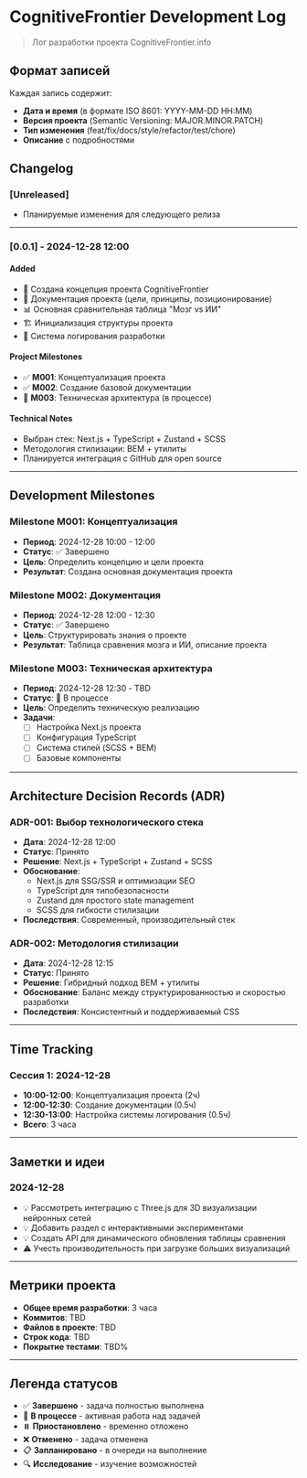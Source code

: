 # CognitiveFrontier Development Log

> Лог разработки проекта CognitiveFrontier.info

## Формат записей

Каждая запись содержит:

- **Дата и время** (в формате ISO 8601: YYYY-MM-DD HH:MM)
- **Версия проекта** (Semantic Versioning: MAJOR.MINOR.PATCH)
- **Тип изменения** (feat/fix/docs/style/refactor/test/chore)
- **Описание** с подробностями

## Changelog

### [Unreleased]

- Планируемые изменения для следующего релиза

---

### [0.0.1] - 2024-12-28 12:00

#### Added

- 🎯 Создана концепция проекта CognitiveFrontier
- 📄 Документация проекта (цели, принципы, позиционирование)
- 📊 Основная сравнительная таблица "Мозг vs ИИ"
- 🏗️ Инициализация структуры проекта
- 📝 Система логирования разработки

#### Project Milestones

- ✅ **M001**: Концептуализация проекта
- ✅ **M002**: Создание базовой документации
- 🔄 **M003**: Техническая архитектура (в процессе)

#### Technical Notes

- Выбран стек: Next.js + TypeScript + Zustand + SCSS
- Методология стилизации: BEM + утилиты
- Планируется интеграция с GitHub для open source

---

## Development Milestones

### Milestone M001: Концептуализация

- **Период**: 2024-12-28 10:00 - 12:00
- **Статус**: ✅ Завершено
- **Цель**: Определить концепцию и цели проекта
- **Результат**: Создана основная документация проекта

### Milestone M002: Документация

- **Период**: 2024-12-28 12:00 - 12:30
- **Статус**: ✅ Завершено
- **Цель**: Структурировать знания о проекте
- **Результат**: Таблица сравнения мозга и ИИ, описание проекта

### Milestone M003: Техническая архитектура

- **Период**: 2024-12-28 12:30 - TBD
- **Статус**: 🔄 В процессе
- **Цель**: Определить техническую реализацию
- **Задачи**:
  - [ ] Настройка Next.js проекта
  - [ ] Конфигурация TypeScript
  - [ ] Система стилей (SCSS + BEM)
  - [ ] Базовые компоненты

---

## Architecture Decision Records (ADR)

### ADR-001: Выбор технологического стека

- **Дата**: 2024-12-28 12:00
- **Статус**: Принято
- **Решение**: Next.js + TypeScript + Zustand + SCSS
- **Обоснование**:
  - Next.js для SSG/SSR и оптимизации SEO
  - TypeScript для типобезопасности
  - Zustand для простого state management
  - SCSS для гибкости стилизации
- **Последствия**: Современный, производительный стек

### ADR-002: Методология стилизации

- **Дата**: 2024-12-28 12:15
- **Статус**: Принято
- **Решение**: Гибридный подход BEM + утилиты
- **Обоснование**: Баланс между структурированностью и скоростью разработки
- **Последствия**: Консистентный и поддерживаемый CSS

---

## Time Tracking

### Сессия 1: 2024-12-28

- **10:00-12:00**: Концептуализация проекта (2ч)
- **12:00-12:30**: Создание документации (0.5ч)
- **12:30-13:00**: Настройка системы логирования (0.5ч)
- **Всего**: 3 часа

---

## Заметки и идеи

### 2024-12-28

- 💡 Рассмотреть интеграцию с Three.js для 3D визуализации нейронных сетей
- 💡 Добавить раздел с интерактивными экспериментами
- 💡 Создать API для динамического обновления таблицы сравнения
- ⚠️ Учесть производительность при загрузке больших визуализаций

---

## Метрики проекта

- **Общее время разработки**: 3 часа
- **Коммитов**: TBD
- **Файлов в проекте**: TBD
- **Строк кода**: TBD
- **Покрытие тестами**: TBD%

---

## Легенда статусов

- ✅ **Завершено** - задача полностью выполнена
- 🔄 **В процессе** - активная работа над задачей
- ⏸️ **Приостановлено** - временно отложено
- ❌ **Отменено** - задача отменена
- 📋 **Запланировано** - в очереди на выполнение
- 🔍 **Исследование** - изучение возможностей
